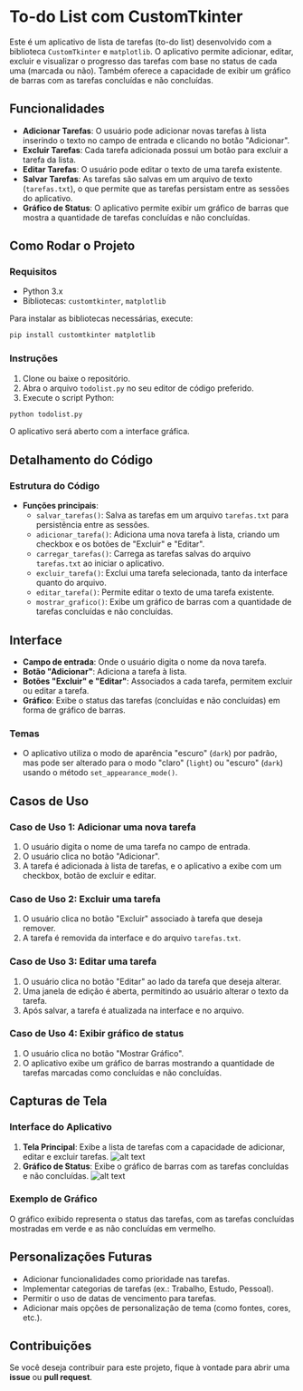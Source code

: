 # To-do List com CustomTkinter

Este é um aplicativo de lista de tarefas (to-do list) desenvolvido com a biblioteca `CustomTkinter` e `matplotlib`. O aplicativo permite adicionar, editar, excluir e visualizar o progresso das tarefas com base no status de cada uma (marcada ou não). Também oferece a capacidade de exibir um gráfico de barras com as tarefas concluídas e não concluídas.

## Funcionalidades

- **Adicionar Tarefas**: O usuário pode adicionar novas tarefas à lista inserindo o texto no campo de entrada e clicando no botão "Adicionar".
- **Excluir Tarefas**: Cada tarefa adicionada possui um botão para excluir a tarefa da lista.
- **Editar Tarefas**: O usuário pode editar o texto de uma tarefa existente.
- **Salvar Tarefas**: As tarefas são salvas em um arquivo de texto (`tarefas.txt`), o que permite que as tarefas persistam entre as sessões do aplicativo.
- **Gráfico de Status**: O aplicativo permite exibir um gráfico de barras que mostra a quantidade de tarefas concluídas e não concluídas.

## Como Rodar o Projeto

### Requisitos

- Python 3.x
- Bibliotecas: `customtkinter`, `matplotlib`

Para instalar as bibliotecas necessárias, execute:

```bash
pip install customtkinter matplotlib
```
### Instruções
1. Clone ou baixe o repositório.
2. Abra o arquivo `todolist.py` no seu editor de código preferido.
3. Execute o script Python: 

```bash
python todolist.py
```
O aplicativo será aberto com a interface gráfica.

## Detalhamento do Código
### Estrutura do Código
- **Funções principais**:
    - `salvar_tarefas()`: Salva as tarefas em um arquivo `tarefas.txt` para persistência entre as sessões.
    - `adicionar_tarefa()`: Adiciona uma nova tarefa à lista, criando um checkbox e os botões de "Excluir" e "Editar".
    - `carregar_tarefas()`: Carrega as tarefas salvas do arquivo `tarefas.txt` ao iniciar o aplicativo.
    - `excluir_tarefa()`: Exclui uma tarefa selecionada, tanto da interface quanto do arquivo.
    - `editar_tarefa()`: Permite editar o texto de uma tarefa existente.
    - `mostrar_grafico()`: Exibe um gráfico de barras com a quantidade de tarefas concluídas e não concluídas.

## Interface
- **Campo de entrada**: Onde o usuário digita o nome da nova tarefa.
- **Botão "Adicionar"**: Adiciona a tarefa à lista.
- **Botões "Excluir" e "Editar"**: Associados a cada tarefa, permitem excluir ou editar a tarefa.
- **Gráfico**: Exibe o status das tarefas (concluídas e não concluídas) em forma de gráfico de barras.

### Temas
- O aplicativo utiliza o modo de aparência "escuro" (`dark`) por padrão, mas pode ser alterado para o modo "claro" (`light`) ou "escuro" (`dark`) usando o método `set_appearance_mode()`.

## Casos de Uso
### Caso de Uso 1: Adicionar uma nova tarefa
1. O usuário digita o nome de uma tarefa no campo de entrada.
2. O usuário clica no botão "Adicionar".
3. A tarefa é adicionada à lista de tarefas, e o aplicativo a exibe com um checkbox, botão de excluir e editar.
### Caso de Uso 2: Excluir uma tarefa
1. O usuário clica no botão "Excluir" associado à tarefa que deseja remover.
2. A tarefa é removida da interface e do arquivo `tarefas.txt`.
### Caso de Uso 3: Editar uma tarefa
1. O usuário clica no botão "Editar" ao lado da tarefa que deseja alterar.
2. Uma janela de edição é aberta, permitindo ao usuário alterar o texto da tarefa.
3. Após salvar, a tarefa é atualizada na interface e no arquivo.
### Caso de Uso 4: Exibir gráfico de status
1. O usuário clica no botão "Mostrar Gráfico".
2. O aplicativo exibe um gráfico de barras mostrando a quantidade de tarefas marcadas como concluídas e não concluídas.
## Capturas de Tela
### Interface do Aplicativo
1. **Tela Principal**: Exibe a lista de tarefas com a capacidade de adicionar, editar e excluir tarefas.
![alt text](image-2.png)
2. **Gráfico de Status**: Exibe o gráfico de barras com as tarefas concluídas e não concluídas.
![alt text](image-1.png)
### Exemplo de Gráfico
O gráfico exibido representa o status das tarefas, com as tarefas concluídas mostradas em verde e as não concluídas em vermelho.

## Personalizações Futuras
- Adicionar funcionalidades como prioridade nas tarefas.
- Implementar categorias de tarefas (ex.: Trabalho, Estudo, Pessoal).
- Permitir o uso de datas de vencimento para tarefas.
- Adicionar mais opções de personalização de tema (como fontes, cores, etc.).
## Contribuições
Se você deseja contribuir para este projeto, fique à vontade para abrir uma **issue** ou **pull request**.